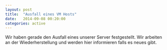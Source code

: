 ```yaml
---
layout: post
title:  "Ausfall eines VM Hosts"
date:   2014-09-08 00:20:00
categories: active
---
```


Wir haben gerade den Ausfall eines unserer Server festgestellt. Wir arbeiten an der Wiederherstellung und werden hier informieren falls es neues gibt.
